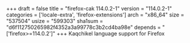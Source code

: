 +++
draft = false
title = "firefox-cak 114.0.2-1"
version = "114.0.2-1"
categories = ['locale-extra', 'firefox-extensions']
arch = "x86_64"
size = "537504"
usize = "599303"
sha1sum = "d6f112750265982f4352a3a99778c3b2cd4ba98e"
depends = "['firefox>=114.0.2']"
+++
Kaqchikel language support for Firefox